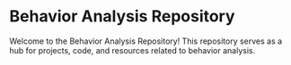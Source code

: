 # Behavior Analysis Repository

Welcome to the Behavior Analysis Repository! This repository serves as a hub for projects, code, and resources related to behavior analysis.

